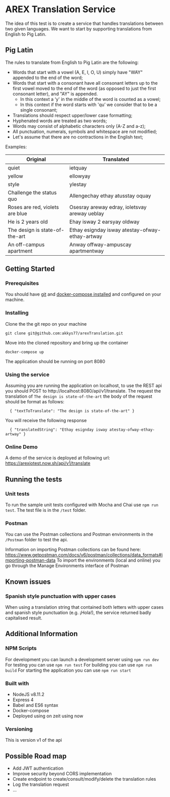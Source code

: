 # AREX Translation Service
The idea of this test is to create a service that handles translations between two given
languages.
We want to start by supporting translations from English to Pig Latin.
## Pig Latin
The rules to translate from English to Pig Latin are the following:
- Words that start with a vowel (A, E, I, O, U) simply have "WAY" appended to the end
of the word;
- Words that start with a consonant have all consonant letters up to the first vowel
moved to the end of the word (as opposed to just the first consonant letter), and "AY"
is appended.
  - In this context a ‘y' in the middle of the word is counted as a vowel;
  - In this context if the word starts with 'qu’ we consider that to be a single
consonant;
- Translations should respect upper/lower case formatting;
- Hyphenated words are treated as two words;
- Words may consist of alphabetic characters only (A-Z and a-z);
- All punctuation, numerals, symbols and whitespace are not modified;
- Let's assume that there are no contractions in the English text;

Examples:

| Original| Translated |
| ------- | ----------- |
| quiet | ietquay |
| yellow | ellowyay |
| style | ylestay |
| Challenge the status quo | Allengechay ethay atusstay oquay |
| Roses are red, violets are blue | Osesray areway edray, ioletsvay areway ueblay |
| He is 2 years old | Ehay isway 2 earsyay oldway |
| The design is state-of-the-art | Ethay esignday isway atestay-ofway-ethay-artway |
| An off-campus apartment | Anway offway-ampuscay apartmentway |

## Getting Started

### Prerequisites
You should have [git](https://git-scm.com/book/en/v2/Getting-Started-Installing-Git) and [docker-compose installed](https://docs.docker.com/compose/install/) and configured on your machine.

### Installing

Clone the the git repo on your machine
```
git clone git@github.com:akkys77/arexTranslation.git
```

Move into the cloned repository and bring up the container
```
docker-compose up
```
The application should be running on port 8080

### Using the service
Assuming you are running the application on localhost, to use the REST api you should POST to http://localhost:8080/api/v1/translate. The request the translation of `The design is state-of-the-art` the body of the request should be format as follows:
```
  { "textToTranslate": "The design is state-of-the-art" }
```
You will receive the following response
```
  { "translatedString": "Ethay esignday isway atestay-ofway-ethay-artway" }
```
### Online Demo
A demo of the service is deployed at following url: https://arexiotest.now.sh/api/v1/translate

## Running the tests
### Unit tests
To run the sample unit tests configured with Mocha and Chai use `npm run test`. The test file is in the `/test` folder.

### Postman
You can use the Postman collections and Postman environments in the `/Postman` folder to test the api.

Information on importing Postman collections can be found here: https://www.getpostman.com/docs/v6/postman/collections/data_formats#importing-postman-data
To import the environments (local and online) you go through the Manage Environments interface of Postman

## Known issues
### Spanish style punctuation with upper cases
When using a translation string that contained both letters with upper cases and spanish style punctuation (e.g. ¡Hola!), the service returned badly capitalised result.

## Additional Information
### NPM Scripts

For development you can launch a development server using `npm run dev`
For testing you can use `npm run test`
For building you can use `npm run build`
For starting the application you can use `npm run start`

### Built with
- NodeJS v8.11.2
- Express 4
- Babel and ES6 syntax
- Docker-compose
- Deployed using on zeit using now

### Versioning
This is version v1 of the api

## Possible Road map
- Add JWT authentication
- Improve security beyond CORS implementation
- Create endpoint to create/consult/modify/delete the translation rules
- Log the translation request
- ...
